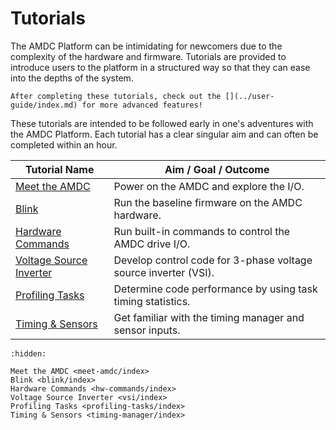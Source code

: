 # Tutorials

The AMDC Platform can be intimidating for newcomers due to the complexity of the hardware and firmware.
Tutorials are provided to introduce users to the platform in a structured way so that they can ease into the depths of the system.

```{seealso}
After completing these tutorials, check out the [](../user-guide/index.md) for more advanced features!
```

These tutorials are intended to be followed early in one's adventures with the AMDC Platform.
Each tutorial has a clear singular aim and can often be completed within an hour.

| Tutorial Name | Aim / Goal / Outcome |
|---|---|
| [Meet the AMDC](meet-amdc/index.md) | Power on the AMDC and explore the I/O. |
| [Blink](blink/index.md) | Run the baseline firmware on the AMDC hardware. |
| [Hardware Commands](hw-commands/index.md) | Run built-in commands to control the AMDC drive I/O. |
| [Voltage Source Inverter](vsi/index.md) | Develop control code for 3-phase voltage source inverter (VSI). |
| [Profiling Tasks](profiling-tasks/index.md) | Determine code performance by using task timing statistics. |
| [Timing & Sensors](timing-manager/index.md) | Get familiar with the timing manager and sensor inputs. |

```{toctree}
:hidden:

Meet the AMDC <meet-amdc/index>
Blink <blink/index>
Hardware Commands <hw-commands/index>
Voltage Source Inverter <vsi/index>
Profiling Tasks <profiling-tasks/index>
Timing & Sensors <timing-manager/index>
```

